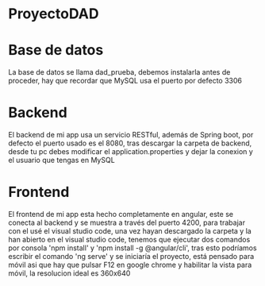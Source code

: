 # ProyectoDAD

# Base de datos
La base de datos se llama dad_prueba, debemos instalarla antes de proceder, hay que recordar que MySQL usa el puerto por defecto 3306
# Backend
El backend de mi app usa un servicio RESTful, además de Spring boot, por defecto el puerto usado es el 8080, tras descargar la carpeta de backend, desde tu pc debes modificar el application.properties y dejar la conexion y el usuario que tengas en MySQL
# Frontend
El frontend de mi app esta hecho completamente en angular, este se conecta al backend y se muestra a través del puerto 4200, para trabajar con el usé el visual studio code, una vez hayan descargado la carpeta y la han abierto en el visual studio code, tenemos que ejecutar dos comandos por consola 'npm install' y 'npm install -g @angular/cli', tras esto podríamos escribir el comando 'ng serve' y se iniciaría el proyecto, está pensado para móvil asi que hay que pulsar F12 en google chrome y habilitar la vista para móvil, la resolucion ideal es 360x640
